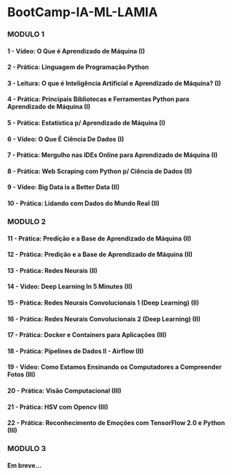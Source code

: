 # BootCamp-IA-ML-LAMIA
### MODULO 1
#### 1 - Vídeo: O Que é Aprendizado de Máquina (I)
#### 2 - Prática: Linguagem de Programação Python 
#### 3 - Leitura: O que é Inteligência Artificial e Aprendizado de Máquina? (I)
#### 4 - Prática: Principais Bibliotecas e Ferramentas Python para Aprendizado de Máquina (I)
#### 5 - Prática: Estatística p/ Aprendizado de Máquina (I)
#### 6 - Vídeo: O Que É Ciência De Dados (I)
#### 7 - Prática: Mergulho nas IDEs Online para Aprendizado de Máquina (I) 
#### 8 - Prática: Web Scraping com Python p/ Ciência de Dados (II)
#### 9 - Vídeo: Big Data is a Better Data (II)
#### 10 - Prática: Lidando com Dados do Mundo Real (II) 

### MODULO 2
#### 11 - Prática: Predição e a Base de Aprendizado de Máquina (II)
#### 12 - Prática: Predição e a Base de Aprendizado de Máquina (II)
#### 13 - Prática: Redes Neurais (II)
#### 14 - Vídeo: Deep Learning In 5 Minutes (II)
#### 15 - Prática: Redes Neurais Convolucionais 1 (Deep Learning) (II)
#### 16 - Prática: Redes Neurais Convolucionais 2 (Deep Learning) (II)
#### 17 - Prática: Docker e Containers para Aplicações (III)
#### 18 - Prática: Pipelines de Dados II - Airflow (II)
#### 19 - Vídeo: Como Estamos Ensinando os Computadores a Compreender Fotos (III)
#### 20 - Prática: Visão Computacional (III)
#### 21 - Prática: HSV com Opencv (III)
#### 22 - Prática: Reconhecimento de Emoções com TensorFlow 2.0 e Python (III)

### MODULO 3
#### Em breve...
